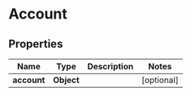 
# Account

## Properties
Name | Type | Description | Notes
------------ | ------------- | ------------- | -------------
**account** | **Object** |  |  [optional]



